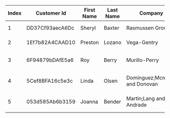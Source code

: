 |   Index | Customer Id     | First Name   | Last Name   | Company                        | City              | Country                    | Phone 1                | Phone 2               | Email                       | Subscription Date   | Website                     |
|---------|-----------------|--------------|-------------|--------------------------------|-------------------|----------------------------|------------------------|-----------------------|-----------------------------|---------------------|-----------------------------|
|       1 | DD37Cf93aecA6Dc | Sheryl       | Baxter      | Rasmussen Group                | East Leonard      | Chile                      | 229.077.5154           | 397.884.0519x718      | zunigavanessa@smith.info    | 2020-08-24          | http://www.stephenson.com/  |
|       2 | 1Ef7b82A4CAAD10 | Preston      | Lozano      | Vega-Gentry                    | East Jimmychester | Djibouti                   | 5153435776             | 686-620-1820x944      | vmata@colon.com             | 2021-04-23          | http://www.hobbs.com/       |
|       3 | 6F94879bDAfE5a6 | Roy          | Berry       | Murillo-Perry                  | Isabelborough     | Antigua and Barbuda        | +1-539-402-0259        | (496)978-3969x58947   | beckycarr@hogan.com         | 2020-03-25          | http://www.lawrence.com/    |
|       4 | 5Cef8BFA16c5e3c | Linda        | Olsen       | Dominguez;Mcmillan and Donovan | Bensonview        | Dominican Republic         | 001-808-617-6467x12895 | +1-813-324-8756       | stanleyblackwell@benson.org | 2020-06-02          | http://www.good-lyons.com/  |
|       5 | 053d585Ab6b3159 | Joanna       | Bender      | Martin;Lang and Andrade        | West Priscilla    | Slovakia (Slovak Republic) | 001-234-203-0635x76146 | 001-199-446-3860x3486 | colinalvarado@miles.net     | 2021-04-17          | https://goodwin-ingram.com/ |